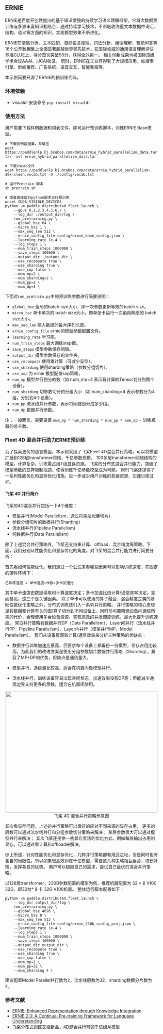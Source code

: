 ## ERNIE

ERNIE是百度开创性提出的基于知识增强的持续学习语义理解框架，它将大数据预训练与多源丰富知识相结合，通过持续学习技术，不断吸收海量文本数据中词汇、结构、语义等方面的知识，实现模型效果不断进化。

ERNIE在情感分析、文本匹配、自然语言推理、词法分析、阅读理解、智能问答等16个公开数据集上全面显著超越世界领先技术，在国际权威的通用语言理解评估基准GLUE上，得分首次突破90分，获得全球第一。
相关创新成果也被国际顶级学术会议AAAI、IJCAI收录。
同时，ERNIE在工业界得到了大规模应用，如搜索引擎、新闻推荐、广告系统、语音交互、智能客服等。

本示例简要开源了ERNIE的预训练代码。

### 环境依赖
- visualdl
安装命令 `pip install visualdl`

### 使用方法

用户需要下载样例数据和词表文件，即可运行预训练脚本，训练ERNIE Base模型。
```shell
# 下载样例数据集，并解压
wget https://paddlenlp.bj.bcebos.com/data/ernie_hybrid_parallelism_data.tar
tar -xvf ernie_hybrid_parallelism_data.tar

# 下载Vocab文件
wget https://paddlenlp.bj.bcebos.com/data/ernie_hybrid_parallelism-30k-clean.vocab.txt -O ./config/vocab.txt

# 运行Pretrain 脚本
sh pretrain.sh

# 或者直接运行python脚本进行预训练
unset CUDA_VISIBLE_DEVICES
python -m paddle.distributed.fleet.launch \
    --gpus 0,1,2,3,4,5,6,7 \
    --log_dir ./output_dir/log \
    run_pretraining.py \
    --global_bsz 64 \
    --micro_bsz 1 \
    --max_seq_len 512 \
    --ernie_config_file config/ernie_base_config.json \
    --learning_rate 1e-4 \
    --log_steps 1 \
    --num_train_steps 1000000 \
    --save_steps 100000 \
    --output_dir ./output_dir \
    --use_recompute true \
    --use_sharding true \
    --use_sop false \
    --num_mp=2 \
    --num_sharding=2 \
    --num_pp=2 \
    --num_dp=1 \
```
下面对`run_pretrain.py`中的预训练参数进行简要说明：

- `global_bsz` 全局的batch size大小，即一次参数更新等效的batch size。
- `micro_bsz` 单卡单次的 batch size大小。即单张卡运行一次前向网络的 batch size大小。
- `max_seq_len` 输入数据的最大序列长度。
- `ernie_config_file` ernie的模型参数配置文件。
- `learning_rate` 学习率。
- `num_train_steps` 最大训练step数。
- `save_steps` 模型参数保存间隔。
- `output_dir` 模型参数保存的文件夹。
- `use_recompute` 使用重计算（可减少显存）。
- `use_sharding` 使用sharding策略（参数分组切片）。
- `use_sop` 为 ernie 模型配置sop策略。
- `num_mp` 模型并行划分的数（如 num_mp=2 表示将计算的Tensor划分到两个设备）。
- `num_sharding` 切参数切分的分组大小（如 num_sharding=4 表示参数分为4组，分别到4个设备）。
- `num_pp` 流水线并行参数，表示将网络划分成多少段。
- `num_dp` 数据并行参数。

注：一般而言，需要设置 `num_mp * num_sharding * num_pp * num_dp` = 训练机器的总卡数。

### Fleet 4D 混合并行助力ERNIE预训练

为了探索更优的语言模型，本示例采用了飞桨Fleet 4D混合并行策略，可以将模型扩展到128层transformer网络，千亿参数规模。
100多层transformer网络结构的模型，计算复杂，训练需占用T级显存资源。
飞桨的分布式混合并行能力，突破了模型参数的显存限制瓶颈，使得训练千亿参数模型成为可能。
同时飞桨还提供了一系列性能优化和显存优化措施，进一步减少用户训练的机器资源、加速训练过程。

#### 飞桨 4D 并行简介

飞桨的4D混合并行包括一下4个维度：

- 模型并行(Model Parallelism，通过将乘法张量切片)
- 参数分组切片的数据并行(Sharding)
- 流水线并行(Pipeline Parallelism)
- 纯数据并行(Data Parallelism)

除了上述混合并行策略外，飞桨还支持重计算、offload、混合精度等策略。下面，我们分别从性能优化和显存优化的角度，对飞桨的混合并行能力进行简要分析：

首先看如何性能优化。我们通过一个公式来看哪些因素可以影响训练速度，在固定的硬件环境下：

```
总训练速度 ∝ 单卡速度∗卡数∗多卡加速比
```

其中单卡速度由数据读取和计算速度决定；多卡加速比由计算/通信效率决定。显而易见，这三个是关键因素。
除了单卡可以使用的算子融合、混合精度之类的基础性能优化策略之外，分布式训练还引入一系列并行策略。
并行策略的核心思想是将数据和计算有关的图/算子切分到不同设备上，同时尽可能降低设备间通信所需的代价，合理使用多台设备资源，实现高效的并发调度训练，最大化提升训练速度。
常见并行策略有数据并行DP（Data Parallelism）、Layer间并行（流水线并行PP，Pipeline Parallelism）、Layer内并行（模型并行MP，Model Parallelism）。
我们从设备资源和计算/通信效率来分析三种策略的优缺点：

- 数据并行训练加速比最高，但要求每个设备上都备份一份模型，显存占用比较高。为此我们的改进方案是使用分组参数切片数据并行策略（Sharding），兼容了MP+DP的优势，但缺点是通信量大。

- 模型并行，通信量比较高，适合在机器内做模型并行。

- 流水线并行，训练设备容易出现空闲状态，加速效率没有DP高；但能减少通信边界支持更多的层数，适合在机器间使用。

<p align="center">
  <img src="https://p8.pstatp.com/origin/pgc-image/599bd8c2d5a14341a85c8c8d1150f5de.jpeg" width="500" height ="400"/>
  <br>飞桨 4D 混合并行策略示意图
</p>

其次看显存问题，上述的并行策略可以很好的应对不同来源的显存占用，
更多的层数可以通过流水线并行和分组参数切分策略来解决；
某层参数很大可以通过模型并行来解决；
其次飞桨还提供一些其它灵活的优化方式，例如每层输出占用的显存，可以通过重计算和offload来解决。

综上所述，针对性能优化和显存优化，几种并行策略都有用武之地，但是同时也有各自的局限性，所以如果想高效训练千亿模型，需要这几种策略相互组合，取长补短，发挥各自的优势。
用户可以根据自己的需求，尝试自己最优的混合并行策略。

以128层transformer，230B参数配置的模型为例，推荐机器配置为 32 * 8 V100 32G，即32台* 8 卡 32G V100机器。
整体运行脚本配置如下：
```shell
python -m paddle.distributed.fleet.launch \
    --log_dir output_dir/log \
    run_pretraining.py \
    --global_bsz 4096 \
    --micro_bsz 8 \
    --max_seq_len 512 \
    --ernie_config_file config/ernie_230b_config_proj.json \
    --learning_rate 1e-4 \
    --log_steps 1 \
    --num_train_steps 1000000 \
    --save_steps 100000 \
    --output_dir output_dir \
    --use_recompute true \
    --use_sharding true \
    --use_sop false \
    --num_mp=2 \
    --num_pp=32 \
    --num_sharding 4 \
```
建议配置Model Parallel并行数为2，流水线层数为32，sharding数据分片数为4。

### 参考文献
- [ERNIE: Enhanced Representation through Knowledge Integration](https://arxiv.org/pdf/1904.09223.pdf)
- [ERNIE 2.0: A Continual Pre-training Framework for Language Understanding](https://arxiv.org/pdf/1907.12412.pdf)
- [飞桨分布式训练又推新品，4D混合并行可训千亿级AI模型](https://baijiahao.baidu.com/s?id=1697085717806202673)

